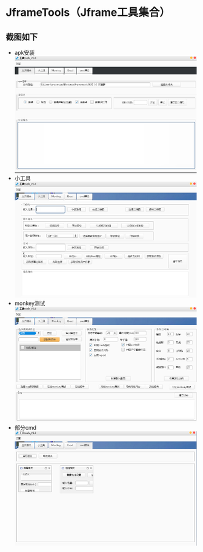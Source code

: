 # JframeTools（Jframe工具集合）
## 截图如下
- apk安装
![image](https://github.com/git-tree/JframeTools/blob/master/src/main/java/screenshots/apk_install.png)
- 小工具
![image](https://github.com/git-tree/JframeTools/blob/master/src/main/java/screenshots/tool.png)
- monkey测试
![image](https://github.com/git-tree/JframeTools/blob/master/src/main/java/screenshots/monkey.png)
- 部分cmd
![image](https://github.com/git-tree/JframeTools/blob/master/src/main/java/screenshots/cmd.png)
